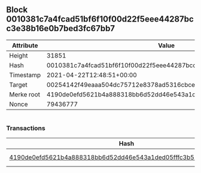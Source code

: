 ## Block 0010381c7a4fcad51bf6f10f00d22f5eee44287bcc3e38b16e0b7bed3fc67bb7

Attribute | Value
--- | ---
Height | 31851
Hash | 0010381c7a4fcad51bf6f10f00d22f5eee44287bcc3e38b16e0b7bed3fc67bb7
Timestamp | 2021-04-22T12:48:51+00:00
Target | 00254142f49eaaa504dc75712e8378ad5316cbcead634704b3734b6271167cc4
Merke root | 4190de0efd5621b4a888318bb6d52dd46e543a1ded05fffc3b519479e6c57244
Nonce | 79436777

```

```

### Transactions

Hash | Amount
--- | ---
[4190de0efd5621b4a888318bb6d52dd46e543a1ded05fffc3b519479e6c57244](4190de0efd5621b4a888318bb6d52dd46e543a1ded05fffc3b519479e6c57244.md) | 10.00000000 SKEPTI 
